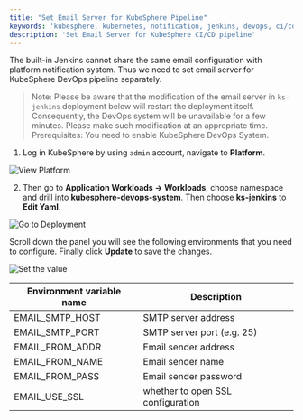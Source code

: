 ```yaml
---
title: "Set Email Server for KubeSphere Pipeline"
keywords: 'kubesphere, kubernetes, notification, jenkins, devops, ci/cd, pipeline'
description: 'Set Email Server for KubeSphere CI/CD pipeline'
---
```



The built-in Jenkins cannot share the same email configuration with platform notification system. Thus we need to set email server for KubeSphere DevOps pipeline separately.

> Note: Please be aware that the modification of the email server in `ks-jenkins` deployment below will restart the deployment itself. Consequently, the DevOps system will be unavailable for a few minutes. Please make such modification at an appropriate time.
> Prerequisites: You need to enable KubeSphere DevOps System.

1. Log in KubeSphere by using `admin` account, navigate to **Platform**.

![View Platform](/images/devops/set-jenkins-email-1.png)

2. Then go to **Application Workloads → Workloads**, choose namespace and drill into **kubesphere-devops-system**. Then choose **ks-jenkins** to **Edit Yaml**. 

![Go to Deployment](/images/devops/set-jenkins-email-2.png)

Scroll down the panel you will see the following environments that you need to configure. Finally click **Update** to save the changes.

![Set the value](/images/devops/set-jenkins-email-3.png)

| Environment variable name | Description |
|---|---|
|EMAIL\_SMTP\_HOST | SMTP server address |
|EMAIL\_SMTP\_PORT | SMTP server port (e.g. 25)  |
|EMAIL\_FROM\_ADDR |  Email sender address |
|EMAIL\_FROM\_NAME | Email sender name |
|EMAIL\_FROM\_PASS | Email sender password |
|EMAIL\_USE\_SSL | whether to open SSL configuration |
